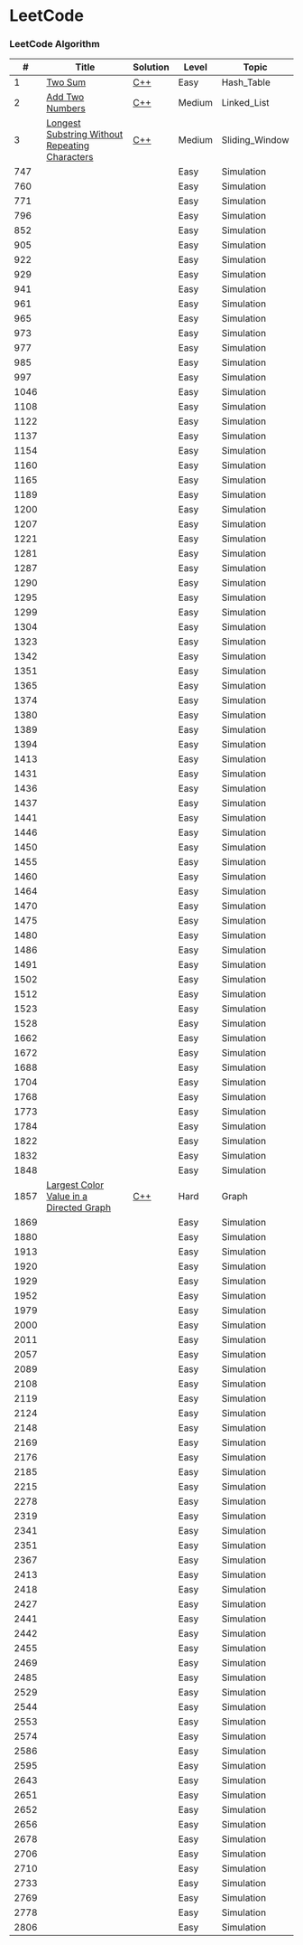 
LeetCode
========

### LeetCode Algorithm


| # | Title | Solution | Level | Topic |
|---| ----- | -------- | ---------- | ------------ |
|1|[Two Sum](https://leetcode.com/problems/two-sum/) | [C++](./Hash_Table/1_Two_Sum.cpp)|Easy|Hash_Table|
|2|[Add Two Numbers](https://leetcode.com/problems/add-two-numbers/) | [C++](./Linked_List/2_Add_Two_Numbers.cpp)|Medium|Linked_List|
|3|[Longest Substring Without Repeating Characters](https://leetcode.com/problems/longest-substring-without-repeating-characters/description) | [C++](./Sliding_Window/3_Longest_Substring_Without_Repeating_Characters.cpp)|Medium|Sliding_Window|
|747|| |Easy|Simulation|
|760|| |Easy|Simulation|
|771|| |Easy|Simulation|
|796|| |Easy|Simulation|
|852|| |Easy|Simulation|
|905|| |Easy|Simulation|
|922|| |Easy|Simulation|
|929|| |Easy|Simulation|
|941|| |Easy|Simulation|
|961|| |Easy|Simulation|
|965|| |Easy|Simulation|
|973|| |Easy|Simulation|
|977|| |Easy|Simulation|
|985|| |Easy|Simulation|
|997|| |Easy|Simulation|
|1046|| |Easy|Simulation|
|1108|| |Easy|Simulation
|1122|| |Easy|Simulation|
|1137|| |Easy|Simulation|
|1154|| |Easy|Simulation|
|1160|| |Easy|Simulation|
|1165|| |Easy|Simulation|
|1189|| |Easy|Simulation|
|1200|| |Easy|Simulation|
|1207|| |Easy|Simulation|
|1221|| |Easy|Simulation|
|1281|| |Easy|Simulation|
|1287|| |Easy|Simulation|
|1290|| |Easy|Simulation|
|1295|| |Easy|Simulation|
|1299|| |Easy|Simulation|
|1304|| |Easy|Simulation|
|1323|| |Easy|Simulation|
|1342|| |Easy|Simulation|
|1351|| |Easy|Simulation|
|1365|| |Easy|Simulation|
|1374|| |Easy|Simulation|
|1380|| |Easy|Simulation|
|1389|| |Easy|Simulation|
|1394|| |Easy|Simulation|
|1413|| |Easy|Simulation|
|1431|| |Easy|Simulation|
|1436|| |Easy|Simulation|
|1437|| |Easy|Simulation|
|1441|| |Easy|Simulation|
|1446|| |Easy|Simulation|
|1450|| |Easy|Simulation|
|1455|| |Easy|Simulation|
|1460|| |Easy|Simulation|
|1464|| |Easy|Simulation|
|1470|| |Easy|Simulation|
|1475|| |Easy|Simulation|
|1480|| |Easy|Simulation|
|1486|| |Easy|Simulation|
|1491|| |Easy|Simulation|
|1502|| |Easy|Simulation|
|1512|| |Easy|Simulation|
|1523|| |Easy|Simulation|
|1528|| |Easy|Simulation|
|1662|| |Easy|Simulation|
|1672|| |Easy|Simulation|
|1688|| |Easy|Simulation|
|1704|| |Easy|Simulation|
|1768|| |Easy|Simulation|
|1773|| |Easy|Simulation|
|1784|| |Easy|Simulation|
|1822|| |Easy|Simulation|
|1832|| |Easy|Simulation|
|1848|| |Easy|Simulation|
|1857|[Largest Color Value in a Directed Graph](https://leetcode.com/problems/largest-color-value-in-a-directed-graph/) | [C++](./algorithms/cpp/largestColorValueInADirectedGraph/LargestColorValueInADirectedGraph.cpp)|Hard|Graph|
|1869|| |Easy|Simulation|
|1880|| |Easy|Simulation|
|1913|| |Easy|Simulation|
|1920|| |Easy|Simulation|
|1929|| |Easy|Simulation|
|1952|| |Easy|Simulation|
|1979|| |Easy|Simulation|
|2000|| |Easy|Simulation|
|2011|| |Easy|Simulation|
|2057|| |Easy|Simulation|
|2089|| |Easy|Simulation|
|2108|| |Easy|Simulation|
|2119|| |Easy|Simulation|
|2124|| |Easy|Simulation|
|2148|| |Easy|Simulation|
|2169|| |Easy|Simulation|
|2176|| |Easy|Simulation|
|2185|| |Easy|Simulation|
|2215|| |Easy|Simulation|
|2278|| |Easy|Simulation|
|2319|| |Easy|Simulation|
|2341|| |Easy|Simulation|
|2351|| |Easy|Simulation|
|2367|| |Easy|Simulation|
|2413|| |Easy|Simulation|
|2418|| |Easy|Simulation|
|2427|| |Easy|Simulation|
|2441|| |Easy|Simulation|
|2442|| |Easy|Simulation|
|2455|| |Easy|Simulation|
|2469|| |Easy|Simulation|
|2485|| |Easy|Simulation|
|2529|| |Easy|Simulation|
|2544|| |Easy|Simulation|
|2553|| |Easy|Simulation|
|2574|| |Easy|Simulation|
|2586|| |Easy|Simulation|
|2595|| |Easy|Simulation|
|2643|| |Easy|Simulation|
|2651|| |Easy|Simulation|
|2652|| |Easy|Simulation|
|2656|| |Easy|Simulation|
|2678|| |Easy|Simulation|
|2706|| |Easy|Simulation|
|2710|| |Easy|Simulation|
|2733|| |Easy|Simulation|
|2769|| |Easy|Simulation|
|2778|| |Easy|Simulation|
|2806|| |Easy|Simulation|
